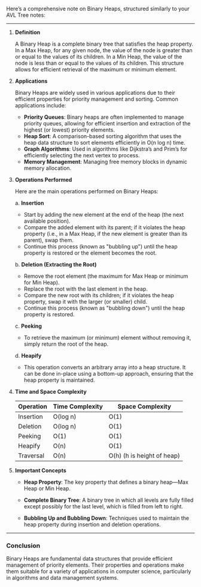 Here’s a comprehensive note on Binary Heaps, structured similarly to your AVL Tree notes:

---

1. **Definition**
   
   A Binary Heap is a complete binary tree that satisfies the heap property. In a Max Heap, for any given node, the value of the node is greater than or equal to the values of its children. In a Min Heap, the value of the node is less than or equal to the values of its children. This structure allows for efficient retrieval of the maximum or minimum element.

2. **Applications**
   
   Binary Heaps are widely used in various applications due to their efficient properties for priority management and sorting. Common applications include:
   
   - **Priority Queues**: Binary heaps are often implemented to manage priority queues, allowing for efficient insertion and extraction of the highest (or lowest) priority elements.
   - **Heap Sort**: A comparison-based sorting algorithm that uses the heap data structure to sort elements efficiently in O(n log n) time.
   - **Graph Algorithms**: Used in algorithms like Dijkstra’s and Prim’s for efficiently selecting the next vertex to process.
   - **Memory Management**: Managing free memory blocks in dynamic memory allocation.

3. **Operations Performed**
   
   Here are the main operations performed on Binary Heaps:

   a. **Insertion**
   
   - Start by adding the new element at the end of the heap (the next available position).
   - Compare the added element with its parent; if it violates the heap property (i.e., in a Max Heap, if the new element is greater than its parent), swap them.
   - Continue this process (known as "bubbling up") until the heap property is restored or the element becomes the root.

   b. **Deletion (Extracting the Root)**
   
   - Remove the root element (the maximum for Max Heap or minimum for Min Heap).
   - Replace the root with the last element in the heap.
   - Compare the new root with its children; if it violates the heap property, swap it with the larger (or smaller) child.
   - Continue this process (known as "bubbling down") until the heap property is restored.

   c. **Peeking**
   
   - To retrieve the maximum (or minimum) element without removing it, simply return the root of the heap.

   d. **Heapify**
   
   - This operation converts an arbitrary array into a heap structure. It can be done in-place using a bottom-up approach, ensuring that the heap property is maintained.

4. **Time and Space Complexity**
   
   | Operation          | Time Complexity | Space Complexity |
   |--------------------|----------------|------------------|
   | Insertion           | O(log n)       | O(1)             |
   | Deletion            | O(log n)       | O(1)             |
   | Peeking             | O(1)           | O(1)             |
   | Heapify            | O(n)           | O(1)             |
   | Traversal          | O(n)           | O(h) (h is height of heap) |

5. **Important Concepts**
   
   - **Heap Property**: The key property that defines a binary heap—Max Heap or Min Heap.
   
   - **Complete Binary Tree**: A binary tree in which all levels are fully filled except possibly for the last level, which is filled from left to right.
   
   - **Bubbling Up and Bubbling Down**: Techniques used to maintain the heap property during insertion and deletion operations.
   

---

### Conclusion

Binary Heaps are fundamental data structures that provide efficient management of priority elements. Their properties and operations make them suitable for a variety of applications in computer science, particularly in algorithms and data management systems.